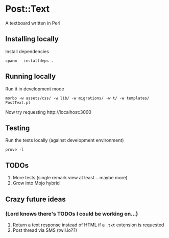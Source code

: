 # Post::Text

A textboard written in Perl

## Installing locally

Install dependencies

    cpanm --installdeps .

## Running locally

Run it in development mode

    morbo -w assets/css/ -w lib/ -w migrations/ -w t/ -w templates/ PostText.pl

Now try requesting http://localhost:3000

## Testing

Run the tests locally (against development environment)

    prove -l

## TODOs

1. More tests (single remark view at least... maybe more)
1. Grow into Mojo hybrid

## Crazy future ideas

### (Lord knows there's TODOs I could be working on...)

1. Return a text response instead of HTML if a `.txt` extension is requested
1. Post thread via SMS (twil.io??)
